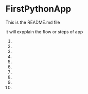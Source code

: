 # FirstPythonApp

This is the README.md file

it will expplain the flow or steps of app

1.

2.

3.

4.

5.

6.

7.

8.

9.

10.

